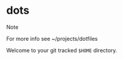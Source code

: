 # dots

> [!NOTE]
For more info see ~/projects/dotfiles

Welcome to your git tracked `$HOME` directory.
